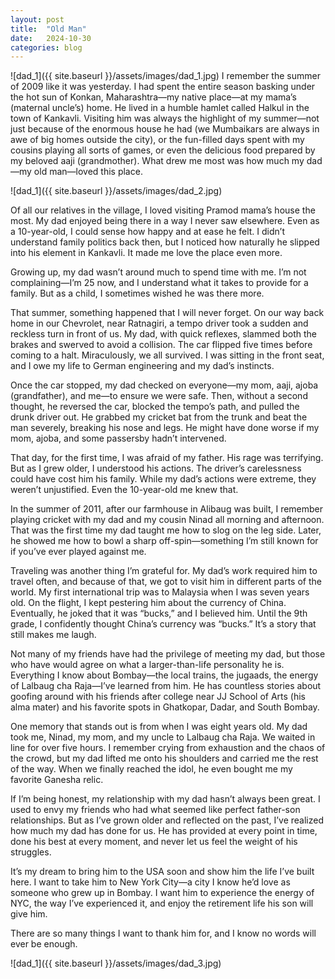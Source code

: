 ```yaml
---
layout: post
title:  "Old Man"
date:   2024-10-30
categories: blog
---
```

![dad_1]({{ site.baseurl }}/assets/images/dad_1.jpg)
I remember the summer of 2009 like it was yesterday. I had spent the entire season basking under the hot sun of Konkan, Maharashtra—my native place—at my mama’s (maternal uncle’s) home. He lived in a humble hamlet called Halkul in the town of Kankavli. Visiting him was always the highlight of my summer—not just because of the enormous house he had (we Mumbaikars are always in awe of big homes outside the city), or the fun-filled days spent with my cousins playing all sorts of games, or even the delicious food prepared by my beloved aaji (grandmother). What drew me most was how much my dad—my old man—loved this place.

![dad_1]({{ site.baseurl }}/assets/images/dad_2.jpg)

Of all our relatives in the village, I loved visiting Pramod mama’s house the most. My dad enjoyed being there in a way I never saw elsewhere. Even as a 10-year-old, I could sense how happy and at ease he felt. I didn’t understand family politics back then, but I noticed how naturally he slipped into his element in Kankavli. It made me love the place even more.

Growing up, my dad wasn’t around much to spend time with me. I’m not complaining—I’m 25 now, and I understand what it takes to provide for a family. But as a child, I sometimes wished he was there more.

That summer, something happened that I will never forget. On our way back home in our Chevrolet, near Ratnagiri, a tempo driver took a sudden and reckless turn in front of us. My dad, with quick reflexes, slammed both the brakes and swerved to avoid a collision. The car flipped five times before coming to a halt. Miraculously, we all survived. I was sitting in the front seat, and I owe my life to German engineering and my dad’s instincts.

Once the car stopped, my dad checked on everyone—my mom, aaji, ajoba (grandfather), and me—to ensure we were safe. Then, without a second thought, he reversed the car, blocked the tempo’s path, and pulled the drunk driver out. He grabbed my cricket bat from the trunk and beat the man severely, breaking his nose and legs. He might have done worse if my mom, ajoba, and some passersby hadn’t intervened.

That day, for the first time, I was afraid of my father. His rage was terrifying. But as I grew older, I understood his actions. The driver’s carelessness could have cost him his family. While my dad’s actions were extreme, they weren’t unjustified. Even the 10-year-old me knew that.

In the summer of 2011, after our farmhouse in Alibaug was built, I remember playing cricket with my dad and my cousin Ninad all morning and afternoon. That was the first time my dad taught me how to slog on the leg side. Later, he showed me how to bowl a sharp off-spin—something I’m still known for if you’ve ever played against me.

Traveling was another thing I’m grateful for. My dad’s work required him to travel often, and because of that, we got to visit him in different parts of the world. My first international trip was to Malaysia when I was seven years old. On the flight, I kept pestering him about the currency of China. Eventually, he joked that it was “bucks,” and I believed him. Until the 9th grade, I confidently thought China’s currency was “bucks.” It’s a story that still makes me laugh.

Not many of my friends have had the privilege of meeting my dad, but those who have would agree on what a larger-than-life personality he is. Everything I know about Bombay—the local trains, the jugaads, the energy of Lalbaug cha Raja—I’ve learned from him. He has countless stories about goofing around with his friends after college near JJ School of Arts (his alma mater) and his favorite spots in Ghatkopar, Dadar, and South Bombay.

One memory that stands out is from when I was eight years old. My dad took me, Ninad, my mom, and my uncle to Lalbaug cha Raja. We waited in line for over five hours. I remember crying from exhaustion and the chaos of the crowd, but my dad lifted me onto his shoulders and carried me the rest of the way. When we finally reached the idol, he even bought me my favorite Ganesha relic.

If I’m being honest, my relationship with my dad hasn’t always been great. I used to envy my friends who had what seemed like perfect father-son relationships. But as I’ve grown older and reflected on the past, I’ve realized how much my dad has done for us. He has provided at every point in time, done his best at every moment, and never let us feel the weight of his struggles.

It’s my dream to bring him to the USA soon and show him the life I’ve built here. I want to take him to New York City—a city I know he’d love as someone who grew up in Bombay. I want him to experience the energy of NYC, the way I’ve experienced it, and enjoy the retirement life his son will give him.

There are so many things I want to thank him for, and I know no words will ever be enough.

![dad_1]({{ site.baseurl }}/assets/images/dad_3.jpg)